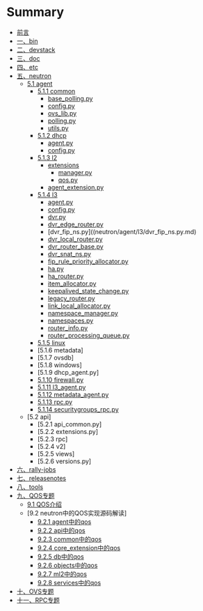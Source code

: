 # Summary

* [前言](README.md)
* [一、bin](bin/README.md)
* [二、devstack](devstack/README.md)
* [三、doc](doc/README.md)
* [四、etc](etc/README.md)
* [五、neutron](neutron/README.md) 
	* [5.1 agent](neutron/agent/README.md)
		* [5.1.1 common](neutron/agent/common/README.md)
			* [base_polling.py](neutron/agent/common/base_polling.py.md)
			* [config.py](neutron/agent/common/config.py.md)
			* [ovs_lib.py](neutron/agent/common/ovs_lib.py.md)
			* [polling.py](neutron/agent/common/polling.py.md)
			* [utils.py](neutron/agent/common/utils.py.md)
		* [5.1.2 dhcp](neutron/agent/dhcp/README.md)
			* [agent.py](neutron/agent/dhcp/agent.py.md)
			* [config.py](neutron/agent/dhcp/config.py.md)
		* [5.1.3 l2](neutron/agent/l2/README.md)
			* [extensions](neutron/agent/l2/extensions/README.md)
				* [manager.py](neutron/agent/l2/extensions/manager.py.md)
				* [qos.py](neutron/agent/l2/extensions/qos.py.md)
			* [agent_extension.py](neutron/agent/l2/[agent_extension.py.md)
		* [5.1.4 l3](neutron/agent/l3/README.md)
			* [agent.py](neutron/agent/l3/agent.py.md)
			* [config.py](neutron/agent/l3/config.py.md)
			* [dvr.py](neutron/agent/l3/dvr.py.md)
			* [dvr_edge_router.py](neutron/agent/l3/dvr_edge_router.py.md)
			* [dvr_fip_ns.py]((neutron/agent/l3/dvr_fip_ns.py.md)
			* [dvr_local_router.py](neutron/agent/l3/dvr_local_router.py.md)
			* [dvr_router_base.py](neutron/agent/l3/dvr_router_base.py.md)
			* [dvr_snat_ns.py](neutron/agent/l3/dvr_snat_ns.py.md)
			* [fip_rule_priority_allocator.py](neutron/agent/l3/fip_rule_priority_allocator.py.md)
			* [ha.py](neutron/agent/l3/ha.py.md)
			* [ha_router.py](neutron/agent/l3/ha_router.py.md)
			* [item_allocator.py](neutron/agent/l3/item_allocator.py.md)
			* [keepalived_state_change.py](neutron/agent/l3/keepalived_state_change.py.md)
			* [legacy_router.py](neutron/agent/l3/legacy_router.py.md)
			* [link_local_allocator.py](neutron/agent/l3/link_local_allocator.py.md)
			* [namespace_manager.py](neutron/agent/l3/namespace_manager.py.md)
			* [namespaces.py](neutron/agent/l3/namespaces.py.md)
			* [router_info.py](neutron/agent/l3/router_info.py.md)
			* [router_processing_queue.py](neutron/agent/l3/router_processing_queue.py.md)
		* [5.1.5 linux](neutron/agent/linux/README.md)
		* [5.1.6 metadata]
		* [5.1.7 ovsdb]
		* [5.1.8 windows]
		* [5.1.9 dhcp_agent.py]
		* [5.1.10 firewall.py](neutron/agent/firewall.py.md)
		* [5.1.11 l3_agent.py](neutron/agent/l3_agent.py.md)
		* [5.1.12 metadata_agent.py](neutron/agent/metadata_agent.py.md)
		* [5.1.13 rpc.py](neutron/agent/rpc.py.md)
		* [5.1.14 securitygroups_rpc.py](neutron/agent/securitygroups_rpc.py)
	* [5.2 api]
		* [5.2.1 api_common.py]
		* [5.2.2 extensions.py]
		* [5.2.3 rpc]
		* [5.2.4 v2]
		* [5.2.5 views]
		* [5.2.6 versions.py]
* [六、rally-jobs](rally-jobs/README.md) 
* [七、releasenotes](releasenotes/README.md) 
* [八、tools](tools/README.md) 
* [九、QOS专题](chyu-subjects/qos/README.md) 
	* [9.1 QOS介绍](chyu-subjects/qos/1-qos-introduction.md)
	* [9.2 neutron中的QOS实现源码解读]
		* [9.2.1 agent中的qos](2-qos-neutron-agent.md)
		* [9.2.2 api中的qos](3-qos-neutron-api.md)
		* [9.2.3 common中的qos](4-qos-neutron-common.md)
		* [9.2.4 core_extension中的qos](5-qos-neutron-core_extension.md)
		* [9.2.5 db中的qos](6-qos-neutron-db.md)
		* [9.2.6 objects中的qos](7-qos-neutron-objects.md)
		* [9.2.7 ml2中的qos](8-qos-neutron-plugins-ml2.md)
		* [9.2.8 services中的qos](9-qos-neutron-services.md)
* [十、OVS专题](chyu-subjects/ovs/README.md)
* [十一、RPC专题](chyu-subjects/rpc/README.md)

